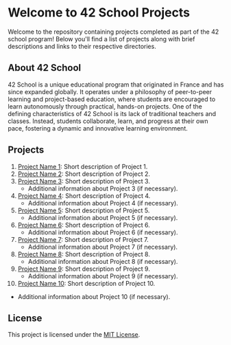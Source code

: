 # Welcome to 42 School Projects

Welcome to the repository containing projects completed as part of the 42 school program! Below you'll find a list of projects along with brief descriptions and links to their respective directories.

## About 42 School

42 School is a unique educational program that originated in France and has since expanded globally. It operates under a philosophy of peer-to-peer learning and project-based education, where students are encouraged to learn autonomously through practical, hands-on projects. One of the defining characteristics of 42 School is its lack of traditional teachers and classes. Instead, students collaborate, learn, and progress at their own pace, fostering a dynamic and innovative learning environment.

## Projects

1. [Project Name 1](./Project_1/): Short description of Project 1.
2. [Project Name 2](./Project_2/): Short description of Project 2.
3. [Project Name 3](./Project_3/): Short description of Project 3.
   - Additional information about Project 3 (if necessary).
4. [Project Name 4](./Project_4/): Short description of Project 4.
   - Additional information about Project 4 (if necessary).
5. [Project Name 5](./Project_5/): Short description of Project 5.
   - Additional information about Project 5 (if necessary).
6. [Project Name 6](./Project_6/): Short description of Project 6.
   - Additional information about Project 6 (if necessary).
7. [Project Name 7](./Project_7/): Short description of Project 7.
   - Additional information about Project 7 (if necessary).
8. [Project Name 8](./Project_8/): Short description of Project 8.
   - Additional information about Project 8 (if necessary).
9. [Project Name 9](./Project_9/): Short description of Project 9.
   - Additional information about Project 9 (if necessary).
10. [Project Name 10](./Project_10/): Short description of Project 10.
   - Additional information about Project 10 (if necessary).

## License

This project is licensed under the [MIT License](./LICENSE).

